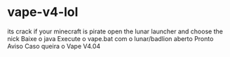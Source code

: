 # vape-v4-lol
its crack
if your minecraft is pirate open the lunar launcher and choose the nick
Baixe o java
Execute o vape.bat com o lunar/badlion aberto
Pronto
Aviso
Caso queira o Vape V4.04
